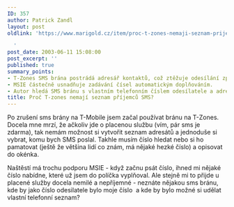 ```yaml
---
ID: 357
author: Patrick Zandl
layout: post
oldlink: 'https://www.marigold.cz/item/proc-t-zones-nemaji-seznam-prijemcu-sms

  '
post_date: 2003-06-11 15:08:00
post_excerpt: ''
published: true
summary_points:
- T-Zones SMS brána postrádá adresář kontaktů, což ztěžuje odesílání zpráv.
- MSIE částečně usnadňuje zadávání čísel automatickým doplňováním.
- Autor hledá SMS bránu s vlastním telefonním číslem odesílatele a adresářem.
title: Proč T-zones nemají seznam příjemců SMS?
---
```


<p>
Po zrušení sms brány na T-Mobile jsem začal používat bránu na T-Zones. Docela mne mrzí, že ačkoliv jde o placenou službu (vím, pár sms je zdarma), tak nemám možnost si vytvořit seznam adresátů a jednoduše si vybrat, komu bych SMS poslal. Takhle musím číslo hledat nebo si ho pamatovat (ještě že většina lidí co znám, má nějaké hezké číslo) a opisovat do okénka. </p>

<p>
Naštěstí má trochu podporu MSIE - když začnu psát číslo, ihned mi nějaké číslo nabídne, které už jsem do políčka vyplňoval. Ale stejně mi to přijde u placené služby docela nemilé a nepříjemné - neznáte nějakou sms bránu, kde by jako číslo odesilatele bylo moje číslo&#160; a kde by bylo možné si udělat vlastní telefonní seznam?</p>

<p>
&#160;</p>